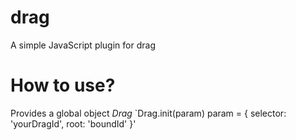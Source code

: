 # drag
A simple JavaScript plugin for drag
# How to use?
Provides a global object *Drag*
`Drag.init(param)
 param = {
  selector: 'yourDragId',
  root: 'boundId'
}'
